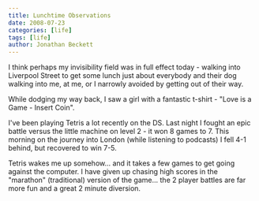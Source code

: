 ```yaml
---
title: Lunchtime Observations
date: 2008-07-23
categories: [life]
tags: [life]
author: Jonathan Beckett
---
```


I think perhaps my invisibility field was in full effect today - walking into Liverpool Street to get some lunch just about everybody and their dog walking into me, at me, or I narrowly avoided by getting out of their way.

While dodging my way back, I saw a girl with a fantastic t-shirt - "Love is a Game - Insert Coin".

I've been playing Tetris a lot recently on the DS. Last night I fought an epic battle versus the little machine on level 2 - it won 8 games to 7. This morning on the journey into London (while listening to podcasts) I fell 4-1 behind, but recovered to win 7-5.

Tetris wakes me up somehow... and it takes a few games to get going against the computer. I have given up chasing high scores in the "marathon" (traditional) version of the game... the 2 player battles are far more fun and a great 2 minute diversion.